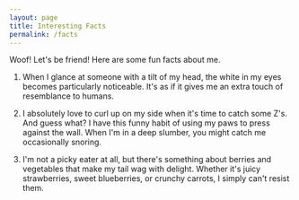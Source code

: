 ```yaml
---
layout: page
title: Interesting Facts
permalink: /facts
---
```


Woof! Let's be friend! Here are some fun facts about me.

1. When I glance at someone with a tilt of my head, the white in my eyes becomes particularly noticeable.
   It's as if it gives me an extra touch of resemblance to humans.

2. I absolutely love to curl up on my side when it's time to catch some Z's. And guess what? I have this
   funny habit of using my paws to press against the wall. When I'm in a deep slumber, you might catch me
   occasionally snoring.

3. I'm not a picky eater at all, but there's something about berries and vegetables that make my tail wag
   with delight. Whether it's juicy strawberries, sweet blueberries, or crunchy carrots, I simply can't resist
   them.
